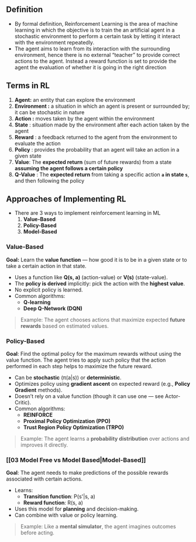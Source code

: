 ## Definition

- By formal definition, Reinforcement Learning is the area of machine learning in which the objective is to train the an artificial agent in a stochastic environment to perform a certain task by letting it interact with the environment repeatedly.
- The agent aims to learn from its interaction with the surrounding environment, hence there is no external “teacher” to provide correct actions to the agent. Instead a reward function is set to provide the agent the evaluation of whether it is going in the right direction

## Terms in RL

1. **Agent:** an entity that can explore the environment
2. **Environment :** a situation in which an agent is present or surrounded by; it can be stochastic in nature
3. **Action :** moves taken by the agent within the environment
4. **State** : situation made by the environment after each action taken by the agent
5. **Reward** : a feedback returned to the agent from the environment to evaluate the action
6. **Policy** : provides the probability that an agent will take an action in a given state
7. **Value**: The **expected return** (sum of future rewards) from a state **assuming the agent follows a certain policy**
8. **Q-Value** : The **expected return** from taking a specific action **`a` in state `s`**, and then following the policy

## Approaches of Implementing RL

- There are 3 ways to implement reinforcement learning in ML
	1. **Value-Based**
	2. **Policy-Based**
	3. **Model-Based**

### Value-Based
**Goal:** Learn the **value function** — how good it is to be in a given state or to take a certain action in that state.
- Uses a function like **Q(s, a)** (action-value) or **V(s)** (state-value).
- The **policy is derived** implicitly: pick the action with the **highest value**.
- No explicit policy is learned.
- Common algorithms:
    - **Q-learning**
    - **Deep Q-Network (DQN)**

> Example: The agent chooses actions that maximize expected **future rewards** based on estimated values.

### Policy-Based
**Goal**: Find the optimal policy for the maximum rewards without using the value function. The agent tries to apply such policy that the action performed in each step helps to maximize the future reward.
- Can be **stochastic** (π(a|s)) or **deterministic**.
- Optimizes policy using **gradient ascent** on expected reward (e.g., **Policy Gradient** methods).
- Doesn’t rely on a value function (though it can use one — see Actor-Critic).
- Common algorithms:
    - **REINFORCE**
    - **Proximal Policy Optimization (PPO)**
    - **Trust Region Policy Optimization (TRPO)**
> Example: The agent learns a **probability distribution** over actions and improves it directly.
### [[03 Model Free vs Model Based|Model-Based]]
**Goal**: The agent needs to make predictions of the possible rewards associated with certain actions.
- Learns:
    - **Transition function**: P(s'|s, a)
    - **Reward function**: R(s, a)
- Uses this model for **planning** and decision-making.
- Can combine with value or policy learning.
> Example: Like a **mental simulator**, the agent imagines outcomes before acting.
